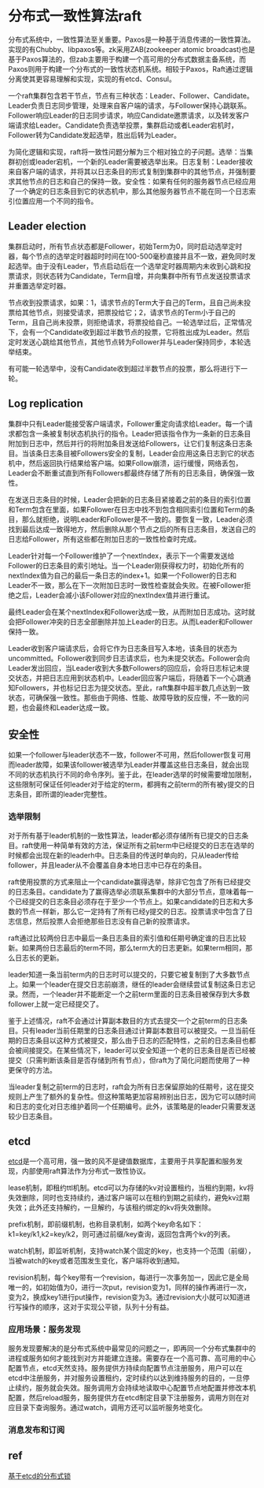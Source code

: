 # 分布式一致性算法raft

分布式系统中，一致性算法至关重要。Paxos是一种基于消息传递的一致性算法。实现的有Chubby、libpaxos等。zk采用ZAB(zookeeper atomic broadcast)也是基于Paxos算法的，但zab主要用于构建一个高可用的分布式数据主备系统，而Paxos则用于构建一个分布式的一致性状态机系统。相较于Paxos，Raft通过逻辑分离使其更容易理解和实现，实现的有etcd、Consul。

一个raft集群包含若干节点，节点有三种状态：Leader、Follower、Candidate。Leader负责日志同步管理，处理来自客户端的请求，与Follower保持心跳联系。Follower响应Leader的日志同步请求，响应Candidate邀票请求，以及转发客户端请求给Leader。Candidate负责选举投票，集群启动或者Leader宕机时，Follower转为Candidate发起选举，胜出后转为Leader。

为简化逻辑和实现，raft将一致性问题分解为三个相对独立的子问题。选举：当集群初创或leader宕机，一个新的Leader需要被选举出来。日志复制：Leader接收来自客户端的请求，并将其以日志条目的形式复制到集群中的其他节点，并强制要求其他节点的日志和自己的保持一致。安全性：如果有任何的服务器节点已经应用了一个确定的日志条目到它的状态机中，那么其他服务器节点不能在同一个日志索引位置应用一个不同的指令。

## Leader election

集群启动时，所有节点状态都是Follower，初始Term为0，同时启动选举定时器，每个节点的选举定时器超时时间在100-500毫秒直接并且不一致，避免同时发起选举。由于没有Leader，节点启动后在一个选举定时器周期内未收到心跳和投票请求，则状态转为Candidate，Term自增，并向集群中所有节点发送投票请求并重置选举定时器。

节点收到投票请求，如果：1，请求节点的Term大于自己的Term，且自己尚未投票给其他节点，则接受请求，把票投给它；2，请求节点的Term小于自己的Term，且自己尚未投票，则拒绝请求，将票投给自己。一轮选举过后，正常情况下，会有一个Candidate收到超过半数节点的投票，它将胜出成为Leader。然后定时发送心跳给其他节点，其他节点转为Follower并与Leader保持同步，本轮选举结束。

有可能一轮选举中，没有Candidate收到超过半数节点的投票，那么将进行下一轮。

## Log replication

集群中只有Leader能接受客户端请求，Follower重定向请求给Leader。每一个请求都包含一条被复制状态机执行的指令。Leader把该指令作为一条新的日志条目附加到日志中，然后并行的将附加条目发送给Followers，让它们复制这条日志条目。当该条日志条目被Followers安全的复制，Leader会应用这条日志到它的状态机中，然后返回执行结果给客户端。如果Follow崩溃，运行缓慢，网络丢包，Leader会不断重试直到所有Followers都最终存储了所有的日志条目，确保强一致性。

在发送日志条目的时候，Leader会把新的日志条目紧接着之前的条目的索引位置和Term包含在里面，如果Follower在日志中找不到包含相同索引位置和Term的条目，那么就拒绝，说明Leader和Follower是不一致的。要恢复一致，Leader必须找到最后达成一致得地方，然后删除从那个节点之后的所有日志条目，发送自己的日志给Follower，所有这些都在附加日志的一致性检查时完成。

Leader针对每一个Follower维护了一个nextIndex，表示下一个需要发送给Follower的日志条目的索引地址。当一个Leader刚获得权力时，初始化所有的nextIndex值为自己的最后一条日志的index+1。如果一个Follower的日志和Leader不一致，那么在下一次附加日志时一致性检查就会失败。在被Follower拒绝之后，Leader会减小该Follower对应的nextIndex值并进行重试。

最终Leader会在某个nextIndex和Follower达成一致，从而附加日志成功。这时就会把Follower冲突的日志全部删除并加上Leader的日志。从而Leader和Follower保持一致。

Leader收到客户端请求后，会将它作为日志条目写入本地，该条目的状态为uncommitted。Follower收到同步日志请求后，也为未提交状态。Follower会向Leader发出回应，当Leader收到大多数Followers的回应后，会将日志标记未提交状态，并把日志应用到状态机中。Leader回应客户端后，将随着下一个心跳通知Followers，并也标记日志为提交状态。至此，raft集群中超半数几点达到一致状态，可确保强一致性。那些由于网络、性能、故障导致的反应慢，不一致的问题，也会最终和Leader达成一致。


## 安全性

如果一个follower与leader状态不一致，follower不可用，然后follower恢复可用而leader故障，如果该follower被选举为Leader并覆盖这些日志条目，就会出现不同的状态机执行不同的命令序列。鉴于此，在leader选举的时候需要增加限制，这些限制可保证任何leader对于给定的term，都拥有之前term的所有被y提交的日志条目，即所谓的leader完整性。

### 选举限制

对于所有基于leader机制的一致性算法，leader都必须存储所有已提交的日志条目。raft使用一种简单有效的方法，保证所有之前term中已经提交的日志在选举的时候都会出现在新的leaderh中。日志条目的传送时单向的，只从leader传给follower，并且leader从不会覆盖自身本地日志中已存在的条目。

raft使用投票的方式来阻止一个candidate赢得选举，除非它包含了所有已经提交的日志条目。candidate为了赢得选举必须联系集群中的大部分节点，意味着每一个已经提交的日志条目必须存在于至少一个节点上。如果candidate的日志和大多数的节点一样新，那么它一定持有了所有已经y提交的日志。投票请求中包含了日志信息，然后投票人会拒绝那些日志没有自己新的投票请求。

raft通过比较两份日志中最后一条日志条目的索引值和任期号确定谁的日志比较新。如果两份日志最后的term不同，那么term大的日志更新。如果term相同，那么日志长的更新。

leader知道一条当前term内的日志时可以提交的，只要它被复制到了大多数节点上。如果一个leader在提交日志前崩溃，继任的leader会继续尝试复制这条日志记录。然而，一个leader并不能断定一个之前term里面的日志条目被保存到大多数follower上就一定已经提交了。

鉴于上述情况，raft不会通过计算副本数目的方式去提交一个之前term的日志条目。只有leader当前任期里的日志条目通过计算副本数目可以被提交。一旦当前任期的日志条目以这种方式被提交，那么由于日志的匹配特性，之前的日志条目也都会被间接提交。在某些情况下，leader可以安全知道一个老的日志条目是否已经被提交（只需判断该条目是否存储到所有节点），但raft为了简化问题而使用了一种更保守的方法。

当leader复制之前term的日志时，raft会为所有日志保留原始的任期号，这在提交规则上产生了额外的复杂性。但这种策略更加容易辨别出日志，因为它可以随时间和日志的变化对日志维护着同一个任期编号。此外，该策略是的leader只需要发送较少日志条目。


## etcd

[etcd](https://etcd.io/)是一个高可用，强一致的风不是键值数据库，主要用于共享配置和服务发现，内部使用raft算法作为分布式一致性协议。

lease机制，即租约ttl机制。etcd可以为存储的kv对设置租约，当租约到期，kv将失效删除，同时也支持续约，通过客户端可以在租约到期之前续约，避免kv过期失效；此外还支持解约，一旦解约，与该租约绑定的kv将失效删除。

prefix机制，即前缀机制，也称目录机制，如两个key命名如下：k1=key/k1,k2=key/k2，则可通过前缀/key查询，返回包含两个kv的列表。

watch机制，即监听机制，支持watch某个固定的key，也支持一个范围（前缀），当被watch的key或者范围发生变化，客户端将收到通知。

revision机制，每个key带有一个revision，每进行一次事务加一，因此它是全局唯一的，如初始值为0，进行一次put，revision变为1，同样的操作再进行一次，变为2，换成key1进行put操作，revision变为3。通过revision大小就可以知道进行写操作的顺序，这对于实现公平锁，队列十分有益。

### 应用场景：服务发现

服务发现要解决的是分布式系统中最常见的问题之一，即再同一个分布式集群中的进程或服务如何才能找到对方并能建立连接。需要存在一个高可靠、高可用的中心配置节点，etcd天然支持。服务提供方持续向配置节点注册服务，用户可以在etcd中注册服务，并对服务设置租约，定时续约以达到维持服务的目的，一旦停止续约，服务就会失效。服务调用方会持续地读取中心配置节点地配置并修改本机配置，然后reload服务，服务提供方在etcd制定目录下注册服务，调用方则在对应目录下查询服务。通过watch，调用方还可以监听服务地变化。

### 消息发布和订阅





## ref

[基于etcd的分布式锁](https://www.toutiao.com/a6708613773353026051/?tt_from=weixin&utm_campaign=client_share&wxshare_count=1&timestamp=1561982858&app=news_article&utm_source=weixin&utm_medium=toutiao_android&req_id=2019070120073801015203021635050E9&group_id=6708613773353026051)
